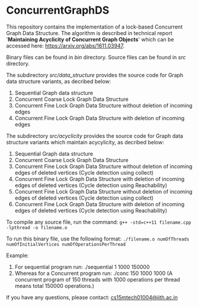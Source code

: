 # ConcurrentGraphDS
This repository contains the implementation of a lock-based Concurrent Graph Data Structure.
The algorithm is described in technical report '**Maintaining Acyclicity of Concurrent Graph Objects**' which can be accessed here: https://arxiv.org/abs/1611.03947.

Binary files can be found in *bin* directory.
Source files can be found in *src* directory.

The subdirectory *src/data_structure* provides the source code for Graph data structure variants, as decribed below:
1. Sequential Graph data structure
2. Concurrent Coarse Lock Graph Data Structure
3. Concurrent Fine Lock Graph Data Structure without deletion of incoming edges
4. Concurrent Fine Lock Graph Data Structure with deletion of incoming edges

The subdirectory *src/acyclicity* provides the source code for Graph data structure variants which maintain acycylicity, as decribed below:
1. Sequential Graph data structure
2. Concurrent Coarse Lock Graph Data Structure
3. Concurrent Fine Lock Graph Data Structure without deletion of incoming edges of deleted vertices (Cycle detection using collect)
4. Concurrent Fine Lock Graph Data Structure with deletion of incoming edges of deleted vertices (Cycle detection using Reachability)
5. Concurrent Fine Lock Graph Data Structure without deletion of incoming edges of deleted vertices (Cycle detection using collect)
6. Concurrent Fine Lock Graph Data Structure with deletion of incoming edges of deleted vertices (Cycle detection using Reachability)

To compile any source file, run the command:
`g++ -std=c++11 filename.cpp -lpthread -o filename.o`

To run this binary file, use the following format:
`./filename.o numOfThreads numOfInitialVertices numOfOperationsPerThread`

Example:
1. For sequential program run: ./sequential 1 1000 150000
2. Whereas for a Concurrent program run: ./conc 150 1000 1000
(A concurrent program of 150 threads with 1000 operations per thread means total 150000 operations.)

If you have any questions, please contact: cs15mtech01004@iith.ac.in

